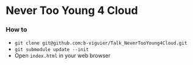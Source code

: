 # Never Too Young 4 Cloud

### How to ###

* `git clone git@github.com:b-viguier/Talk_NeverTooYoung4Cloud.git`
* `git submodule update --init`
* Open `index.html` in your web browser
